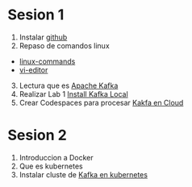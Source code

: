 # Sesion 1

1. Instalar [github](https://git-scm.com/downloads)
2. Repaso de comandos linux
-	[linux-commands](https://github.com/adsoftsito/paradigmas-programacion/blob/main/w1/linuxcommands.pdf)
-	[vi-editor](https://github.com/adsoftsito/paradigmas-programacion/blob/main/w1/vi-editor.pdf)
3. Lectura que es [Apache Kafka](https://www.redhat.com/es/topics/integration/what-is-apache-kafka)
4. Realizar Lab 1 [Install Kafka Local](https://kafka.apache.org/quickstart#quickstart_kafkaconnect)
5. Crear Codespaces para procesar [Kakfa en Cloud](https://docs.google.com/document/d/13qHtwi2nHHj4-tbd2tcpMk3lZdAkEQRReJQOmY5c_Kw/edit?usp=sharing)


# Sesion 2

1. Introduccion a Docker
2. Que es kubernetes
3. Instalar cluste de [Kafka en kubernetes](https://docs.bitnami.com/tutorials/deploy-scalable-kafka-zookeeper-cluster-kubernetes/)
